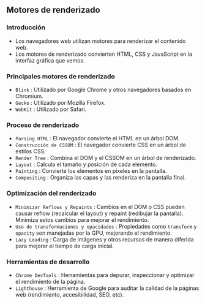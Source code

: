 
## Motores de renderizado

### Introducción

- Los navegadores web utilizan motores para renderizar el contenido web.
- Los motores de renderizado convierten HTML, CSS y JavaScript en la interfaz gráfica que vemos.

### Principales motores de renderizado

- `Blink` : Utilizado por Google Chrome y otros navegadores basados en Chromium.
- `Gecko` : Utilizado por Mozilla Firefox.
- `WebKit` : Utilizado por Safari.

### Proceso de renderizado

- `Parsing HTML` : El navegador convierte el HTML en un árbol DOM.
- `Construcción de CSSOM` : El navegador convierte CSS en un árbol de estilos CSS.
- `Render Tree` : Combina el DOM y el CSSOM en un árbol de renderizado.
- `Layout` : Calcula el tamaño y posición de cada elemento.
- `Painting` : Convierte los elementos en píxeles en la pantalla.
- `Compositing` : Organiza las capas y las renderiza en la pantalla final.

### Optimización del renderizado

- `Minimizar Reflows y Repaints` : Cambios en el DOM o CSS pueden causar reflow (recalcular el layout) y repaint (redibujar la pantalla). Minimiza estos cambios para mejorar el rendimiento.
- `Uso de transformaciones y opacidades` : Propiedades como `transform`  y `opacity`  son manejadas por la GPU, mejorando el rendimiento.
- `Lazy Loading` : Carga de imágenes y otros recursos de manera diferida para mejorar el tiempo de carga inicial.

### Herramientas de desarrollo

- `Chrome DevTools` : Herramientas para depurar, inspeccionar y optimizar el rendimiento de la página.
- `Lighthouse` : Herramienta de Google para auditar la calidad de la páginas web (rendimiento, accesibilidad, SEO, etc).